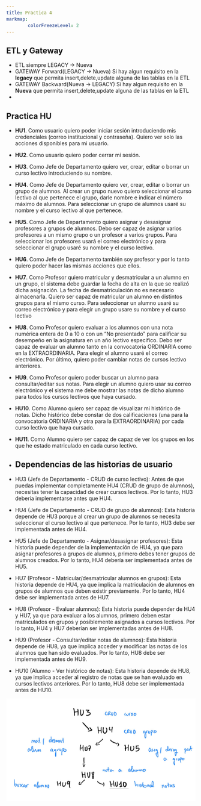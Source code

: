 ```yaml
---
title: Practica 4
markmap:
        colorFreezeLevel: 2
---
```


## ETL y Gateway
- ETL siempre LEGACY -> Nueva
- GATEWAY Forward(LEGACY -> Nueva)
Si hay algun requisito en la **legacy** que permita insert,delete,update alguna de las tablas en la ETL
- GATEWAY Backward(Nueva -> LEGACY)
Si hay algun requisito en la **Nueva** que permita insert,delete,update alguna de las tablas en la ETL
- 


## Practica HU
- **HU1**. Como usuario quiero poder iniciar sesión introduciendo mis credenciales (correo institucional y
contraseña). Quiero ver solo las acciones disponibles para mi usuario.
- **HU2**. Como usuario quiero poder cerrar mi sesión.
- **HU3**. Como Jefe de Departamento quiero ver, crear, editar o borrar un curso lectivo introduciendo su
nombre.
- **HU4**. Como Jefe de Departamento quiero ver, crear, editar o borrar un grupo de alumnos. Al crear un grupo
nuevo quiero seleccionar el curso lectivo al que pertenece el grupo, darle nombre e indicar el número máximo
de alumnos. Para seleccionar un grupo de alumnos usaré su nombre y el curso lectivo al que pertenece.
- **HU5**. Como Jefe de Departamento quiero asignar y desasignar profesores a grupos de alumnos. Debo ser
capaz de asignar varios profesores a un mismo grupo o un profesor a varios grupos. Para seleccionar los
profesores usará el correo electrónico y para seleccionar el grupo usaré su nombre y el curso lectivo.
- **HU6**. Como Jefe de Departamento también soy profesor y por lo tanto quiero poder hacer las mismas
acciones que ellos.
- **HU7**. Como Profesor quiero matricular y desmatricular a un alumno en un grupo, el sistema debe guardar la
fecha de alta en la que se realizó dicha asignación. La fecha de desmatriculación no es necesario almacenarla.
Quiero ser capaz de matricular un alumno en distintos grupos para el mismo curso. Para seleccionar un alumno
usaré su correo electrónico y para elegir un grupo usare su nombre y el curso lectivo
- **HU8**. Como Profesor quiero evaluar a los alumnos con una nota numérica entera de 0 a 10 o con un “No
presentado” para calificar su desempeño en la asignatura en un año lectivo especifico. Debo ser capaz de
evaluar un alumno tanto en la convocatoria ORDINARIA como en la EXTRAORDINARIA. Para elegir el alumno
usaré el correo electrónico. Por último, quiero poder cambiar notas de cursos lectivo anteriores.
- **HU9**. Como Profesor quiero poder buscar un alumno para consultar/editar sus notas. Para elegir un alumno
quiero usar su correo electrónico y el sistema me debe mostrar las notas de dicho alumno para todos los cursos
lectivos que haya cursado.
- **HU10**. Como Alumno quiero ser capaz de visualizar mi histórico de notas. Dicho histórico debe constar de dos
calificaciones (una para la convocatoria ORDINARIA y otra para la EXTRAORDINARIA) por cada curso lectivo que
haya cursado.
- **HU11**. Como Alumno quiero ser capaz de capaz de ver los grupos en los que he estado matriculado en cada
curso lectivo.

- ## Dependencias de las historias de usuario
- HU3 (Jefe de Departamento - CRUD de curso lectivo): Antes de que puedas implementar completamente HU4 (CRUD de grupo de alumnos), necesitas tener la capacidad de crear cursos lectivos. Por lo tanto, HU3 debería implementarse antes que HU4.

- HU4 (Jefe de Departamento - CRUD de grupo de alumnos): Esta historia depende de HU3 porque al crear un grupo de alumnos se necesita seleccionar el curso lectivo al que pertenece. Por lo tanto, HU3 debe ser implementada antes de HU4.

- HU5 (Jefe de Departamento - Asignar/desasignar profesores): Esta historia puede depender de la implementación de HU4, ya que para asignar profesores a grupos de alumnos, primero debes tener grupos de alumnos creados. Por lo tanto, HU4 debería ser implementada antes de HU5.

- HU7 (Profesor - Matricular/desmatricular alumnos en grupos): Esta historia depende de HU4, ya que implica la matriculación de alumnos en grupos de alumnos que deben existir previamente. Por lo tanto, HU4 debe ser implementada antes de HU7.

- HU8 (Profesor - Evaluar alumnos): Esta historia puede depender de HU4 y HU7, ya que para evaluar a los alumnos, primero deben estar matriculados en grupos y posiblemente asignados a cursos lectivos. Por lo tanto, HU4 y HU7 deberían ser implementadas antes de HU8.

- HU9 (Profesor - Consultar/editar notas de alumnos): Esta historia depende de HU8, ya que implica acceder y modificar las notas de los alumnos que han sido evaluados. Por lo tanto, HU8 debe ser implementada antes de HU9.

- HU10 (Alumno - Ver histórico de notas): Esta historia depende de HU8, ya que implica acceder al registro de notas que se han evaluado en cursos lectivos anteriores. Por lo tanto, HU8 debe ser implementada antes de HU10.

![Arbol de dependencias de las US](FotosEMS/dependenciasHU.png)
